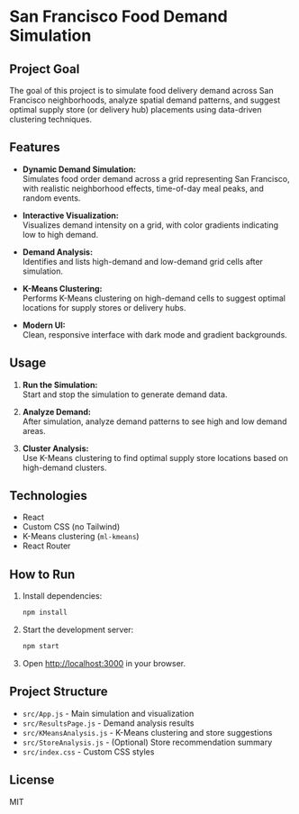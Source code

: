 # San Francisco Food Demand Simulation

## Project Goal

The goal of this project is to simulate food delivery demand across San Francisco neighborhoods, analyze spatial demand patterns, and suggest optimal supply store (or delivery hub) placements using data-driven clustering techniques.

## Features

- **Dynamic Demand Simulation:**  
  Simulates food order demand across a grid representing San Francisco, with realistic neighborhood effects, time-of-day meal peaks, and random events.

- **Interactive Visualization:**  
  Visualizes demand intensity on a grid, with color gradients indicating low to high demand.

- **Demand Analysis:**  
  Identifies and lists high-demand and low-demand grid cells after simulation.

- **K-Means Clustering:**  
  Performs K-Means clustering on high-demand cells to suggest optimal locations for supply stores or delivery hubs.

- **Modern UI:**  
  Clean, responsive interface with dark mode and gradient backgrounds.

## Usage

1. **Run the Simulation:**  
   Start and stop the simulation to generate demand data.

2. **Analyze Demand:**  
   After simulation, analyze demand patterns to see high and low demand areas.

3. **Cluster Analysis:**  
   Use K-Means clustering to find optimal supply store locations based on high-demand clusters.

## Technologies

- React
- Custom CSS (no Tailwind)
- K-Means clustering (`ml-kmeans`)
- React Router

## How to Run

1. Install dependencies:
   ```sh
   npm install
   ```
2. Start the development server:
   ```sh
   npm start
   ```
3. Open [http://localhost:3000](http://localhost:3000) in your browser.

## Project Structure

- `src/App.js` - Main simulation and visualization
- `src/ResultsPage.js` - Demand analysis results
- `src/KMeansAnalysis.js` - K-Means clustering and store suggestions
- `src/StoreAnalysis.js` - (Optional) Store recommendation summary
- `src/index.css` - Custom CSS styles

## License

MIT
